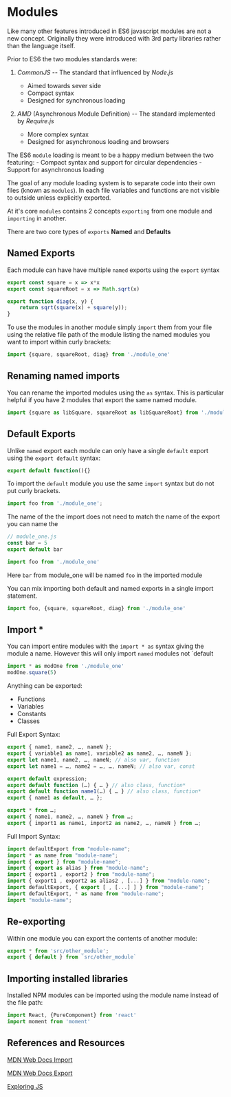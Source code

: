 # Modules

Like many other features introduced in ES6 javascript modules are not a new concept. Originally they were introduced 
with 3rd party libraries rather than the language itself.

Prior to ES6 the two modules standards were:

1. *CommonJS* -- The standard that influenced by _Node.js_ 
    - Aimed towards sever side 
    - Compact syntax
    - Designed for synchronous loading

2. *AMD* (Asynchronous Module Definition) -- The standard implemented by _Require.js_
    - More complex syntax
    - Designed for asynchronous loading and browsers


The ES6 `module` loading is meant to be a happy medium between the two featuring:
    - Compact syntax and support for circular dependencies
    - Support for asynchronous loading
    

The goal of any module loading system is to separate code into their own files (known as `modules`). In each file 
variables and functions are not visible to outside unless explicitly exported.

At it's core `modules` contains 2 concepts `exporting` from one module and `importing` in another.

There are two core types of `exports` **Named** and **Defaults**
    
    
## Named Exports

Each module can have have multiple `named` exports using the `export` syntax 


```javascript 1.8
export const square = x => x*x
export const squareRoot = x => Math.sqrt(x)

export function diag(x, y) {
    return sqrt(square(x) + square(y));
}
```

To use the modules in another module simply `import` them from your file using the relative
file path of the module listing the named modules you want to import within curly brackets:

```javascript 1.8
import {square, squareRoot, diag} from './module_one'
```

## Renaming named imports 

You can rename the imported modules using the `as` syntax.
This is particular helpful if you have 2 modules that export the same named module.

```javascript 1.8
import {square as libSquare, squareRoot as libSquareRoot} from './module_one'
```

## Default Exports

Unlike `named` export each module can only have a single `default` export using the `export default` syntax:

```javascript 1.8
export default function(){}
```

To import the `default` module you use the same `import` syntax but do not put curly brackets.

```javascript 1.8
import foo from './module_one';
```

The name of the the import does not need to match the name of the export you can name the 

```javascript 1.8
// module_one.js
const bar = 5
export default bar
```

```javascript 1.8
import foo from './module_one'
```

Here `bar` from module_one will be named `foo` in the imported module


You can mix importing both default and named exports in a single import statement.

```javascript 1.8
import foo, {square, squareRoot, diag} from './module_one'
```

## Import *

You can import entire modules with the `import * as` syntax giving the module a name.
However this will only import `named` modules not `default

```javascript 1.8
import * as modOne from './module_one'
modOne.square(5)
```

Anything can be exported:
 - Functions
 - Variables
 - Constants 
 - Classes


Full Export Syntax:
```javascript 1.8
export { name1, name2, …, nameN };
export { variable1 as name1, variable2 as name2, …, nameN };
export let name1, name2, …, nameN; // also var, function
export let name1 = …, name2 = …, …, nameN; // also var, const

export default expression;
export default function (…) { … } // also class, function*
export default function name1(…) { … } // also class, function*
export { name1 as default, … };

export * from …;
export { name1, name2, …, nameN } from …;
export { import1 as name1, import2 as name2, …, nameN } from …;
```

Full Import Syntax:
```javascript 1.8
import defaultExport from "module-name";
import * as name from "module-name";
import { export } from "module-name";
import { export as alias } from "module-name";
import { export1 , export2 } from "module-name";
import { export1 , export2 as alias2 , [...] } from "module-name";
import defaultExport, { export [ , [...] ] } from "module-name";
import defaultExport, * as name from "module-name";
import "module-name";
```

## Re-exporting 

Within one module you can export the contents of another module:

```javascript 1.8
export * from 'src/other_module';
export { default } from `src/other_module`
```

## Importing installed libraries

Installed NPM modules can be imported using the module name instead of the file path:

```javascript 1.8
import React, {PureComponent} from 'react'
import moment from 'moment'
```


## References and Resources

[MDN Web Docs Import](https://developer.mozilla.org/en-US/docs/Web/JavaScript/Reference/Statements/import)

[MDN Web Docs Export](https://developer.mozilla.org/en-US/docs/web/javascript/reference/statements/export)

[Exploring JS](http://exploringjs.com/es6/ch_modules.html)

